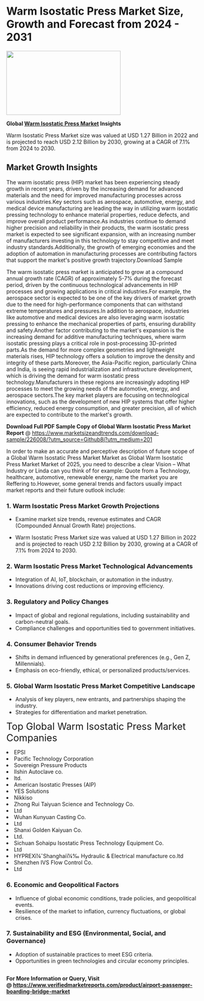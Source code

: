 <H1>Warm Isostatic Press Market Size, Growth and Forecast from 2024 - 2031</H1><img class="aligncenter size-medium wp-image-584254" src="https://thirdeyenews.in/wp-content/uploads/2024/09/Global-Market-Research-300x168.jpeg" alt="" width="300" height="168" /><p><strong>Global&nbsp;<a href="https://www.marketsizeandtrends.com/download-sample/226008/?utm_source=Github8j?utm_medium=201">Warm Isostatic Press Market</a> Insights</strong></p><p>Warm Isostatic Press Market size was valued at USD 1.27 Billion in 2022 and is projected to reach USD 2.12 Billion by 2030, growing at a CAGR of 7.1% from 2024 to 2030.</p><p><h2>Market Growth Insights</h2> <p>The warm isostatic press (HIP) market has been experiencing steady growth in recent years, driven by the increasing demand for advanced materials and the need for improved manufacturing processes across various industries.Key sectors such as aerospace, automotive, energy, and medical device manufacturing are leading the way in utilizing warm isostatic pressing technology to enhance material properties, reduce defects, and improve overall product performance.As industries continue to demand higher precision and reliability in their products, the warm isostatic press market is expected to see significant expansion, with an increasing number of manufacturers investing in this technology to stay competitive and meet industry standards.Additionally, the growth of emerging economies and the adoption of automation in manufacturing processes are contributing factors that support the market's positive growth trajectory.Download Sample</p> <p>The warm isostatic press market is anticipated to grow at a compound annual growth rate (CAGR) of approximately 5-7% during the forecast period, driven by the continuous technological advancements in HIP processes and growing applications in critical industries.For example, the aerospace sector is expected to be one of the key drivers of market growth due to the need for high-performance components that can withstand extreme temperatures and pressures.In addition to aerospace, industries like automotive and medical devices are also leveraging warm isostatic pressing to enhance the mechanical properties of parts, ensuring durability and safety.Another factor contributing to the market's expansion is the increasing demand for additive manufacturing techniques, where warm isostatic pressing plays a critical role in post-processing 3D-printed parts.As the demand for more complex geometries and lightweight materials rises, HIP technology offers a solution to improve the density and integrity of these parts.Moreover, the Asia-Pacific region, particularly China and India, is seeing rapid industrialization and infrastructure development, which is driving the demand for warm isostatic press technology.Manufacturers in these regions are increasingly adopting HIP processes to meet the growing needs of the automotive, energy, and aerospace sectors.The key market players are focusing on technological innovations, such as the development of new HIP systems that offer higher efficiency, reduced energy consumption, and greater precision, all of which are expected to contribute to the market's growth.</p><p><span class=""><strong>Download Full PDF Sample Copy of Global Warm Isostatic Press Market Report</strong> @ <a href="https://www.marketsizeandtrends.com/download-sample/226008/?utm_source=Github8j?utm_medium=201" target="_blank">https://www.marketsizeandtrends.com/download-sample/226008/?utm_source=Github8j?utm_medium=201</a></span></p><p>In order to make an accurate and perceptive description of future scope of a Global&nbsp;Warm Isostatic Press Market Market as Global&nbsp;Warm Isostatic Press Market Market of 2025, you need to describe a clear Vision &ndash; What Industry or Linda can you think of for example: Quote from a Technology, healthcare, automotive, renewable energy, name the market you are Reffering to.However, some general trends and factors usually impact market reports and their future outlook include:</p><h3>1.&nbsp;<strong>Warm Isostatic Press Market Growth Projections</strong></h3><ul><li>Examine market size trends, revenue estimates and CAGR (Compounded Annual Growth Rate) projections.</li><li><p>Warm Isostatic Press Market size was valued at USD 1.27 Billion in 2022 and is projected to reach USD 2.12 Billion by 2030, growing at a CAGR of 7.1% from 2024 to 2030.</p></li></ul><h3>2.&nbsp;<strong>Warm Isostatic Press Market Technological Advancements</strong></h3><ul><li>Integration of AI, IoT, blockchain, or automation in the industry.</li><li>Innovations driving cost reductions or improving efficiency.</li></ul><h3>3.&nbsp;<strong>Regulatory and Policy Changes</strong></h3><ul><li>Impact of global and regional regulations, including sustainability and carbon-neutral goals.</li><li>Compliance challenges and opportunities tied to government initiatives.</li></ul><h3>4.&nbsp;<strong>Consumer Behavior Trends</strong></h3><ul><li>Shifts in demand influenced by generational preferences (e.g., Gen Z, Millennials).</li><li>Emphasis on eco-friendly, ethical, or personalized products/services.</li></ul><h3>5.&nbsp;<strong>Global Warm Isostatic Press Market Competitive Landscape</strong></h3><ul><li>Analysis of key players, new entrants, and partnerships shaping the industry.</li><li>Strategies for differentiation and market penetration.</li></ul><p data-pm-slice="1 1 []"><span style="color: inherit; font-family: inherit; font-size: 25px;">Top Global Warm Isostatic Press Market Companies</span></p><div class="" data-test-id=""><p><li>EPSI</li><li> Pacific Technology Corporation</li><li> Sovereign Pressure Products</li><li> Ilshin Autoclave co.</li><li>ltd.</li><li> American Isostatic Presses (AIP)</li><li> YES Solutions</li><li> Nikkiso</li><li> Zhong Rui Taiyuan Science and Technology Co.</li><li>Ltd</li><li> Wuhan Kunyuan Casting Co.</li><li>Ltd</li><li> Shanxi Golden Kaiyuan Co.</li><li> Ltd.</li><li> Sichuan Sohaipu Isostatic Press Technology Equipment Co.</li><li> Ltd</li><li> HYPREXï¼ˆShanghaiï¼‰ Hydraulic & Electrical manufacture co.ltd</li><li> Shenzhen IVS Flow Control Co.</li><li> Ltd</li></p></div><h3>6.&nbsp;<strong>Economic and Geopolitical Factors</strong></h3><ul><li>Influence of global economic conditions, trade policies, and geopolitical events.</li><li>Resilience of the market to inflation, currency fluctuations, or global crises.</li></ul><h3>7.&nbsp;<strong>Sustainability and ESG (Environmental, Social, and Governance)</strong></h3><ul><li>Adoption of sustainable practices to meet ESG criteria.</li><li>Opportunities in green technologies and circular economy principles.</li></ul><h2><strong style="font-size: 14px;">For More Information or Query, Visit @&nbsp;</strong><a style="background-color: #ffffff; font-size: 14px;" href="https://www.marketsizeandtrends.com/report/warm-isostatic-press-market/" target="_blank">https://www.verifiedmarketreports.com/product/airport-passenger-boarding-bridge-market</a></h2>